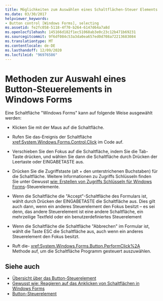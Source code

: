 ```yaml
---
title: Möglichkeiten zum Auswählen eines Schaltflächen-Steuer Elements
ms.date: 03/30/2017
helpviewer_keywords:
- Button control [Windows Forms], selecting
ms.assetid: fe2fc058-5118-4f70-b264-6147d64a7a8d
ms.openlocfilehash: 145166d182f1ec51068ab3e0c23c12b471b69231
ms.sourcegitcommit: 9f6df084c53a3da0ea657ed0d708a72213683084
ms.translationtype: MT
ms.contentlocale: de-DE
ms.lasthandoff: 12/09/2020
ms.locfileid: "96976586"
---
```

# <a name="ways-to-select-a-windows-forms-button-control"></a>Methoden zur Auswahl eines Button-Steuerelements in Windows Forms
Eine Schaltfläche "Windows Forms" kann auf folgende Weise ausgewählt werden:  
  
- Klicken Sie mit der Maus auf die Schaltfläche.  
  
- Rufen Sie das-Ereignis der Schaltfläche <xref:System.Windows.Forms.Control.Click> im Code auf.  
  
- Verschieben Sie den Fokus auf die Schaltfläche, indem Sie die Tab-Taste drücken, und wählen Sie dann die Schaltfläche durch Drücken der Leertaste oder EINGABETASTE aus.  
  
- Drücken Sie die Zugriffstaste (alt + den unterstrichenen Buchstaben) für die Schaltfläche. Weitere Informationen zu Zugriffs Schlüsseln finden Sie unter Gewusst [wie: Erstellen von Zugriffs Schlüsseln für Windows Forms](how-to-create-access-keys-for-windows-forms-controls.md)-Steuerelemente.  
  
- Wenn die Schaltfläche die "Accept"-Schaltfläche des Formulars ist, wählt durch Drücken der EINGABETASTE die Schaltfläche aus. Dies gilt auch dann, wenn ein anderes Steuerelement den Fokus besitzt – es sei denn, das andere Steuerelement ist eine andere Schaltfläche, ein mehrzeilige Textfeld oder ein benutzerdefiniertes Steuerelement  
  
- Wenn die Schaltfläche die Schaltfläche "Abbrechen" im Formular ist, wählt die Taste ESC die Schaltfläche aus, auch wenn ein anderes Steuerelement den Fokus besitzt.  
  
- Ruft die- <xref:System.Windows.Forms.Button.PerformClick%2A> Methode auf, um die Schaltfläche Programm gesteuert auszuwählen.  
  
## <a name="see-also"></a>Siehe auch

- [Übersicht über das Button-Steuerelement](button-control-overview-windows-forms.md)
- [Gewusst wie: Reagieren auf das Anklicken von Schaltflächen in Windows Forms](how-to-respond-to-windows-forms-button-clicks.md)
- [Button-Steuerelement](button-control-windows-forms.md)
